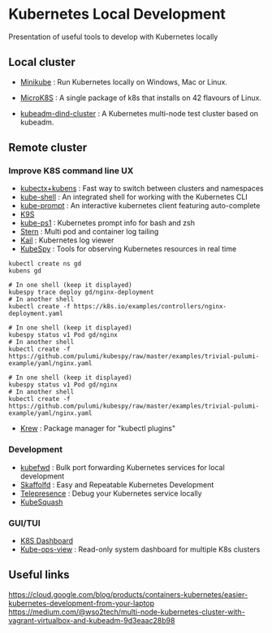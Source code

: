 # Kubernetes Local Development

Presentation of useful tools to develop with Kubernetes locally

## Local cluster

- [Minikube](https://github.com/kubernetes/minikube) : Run Kubernetes locally on Windows, Mac or Linux.

- [MicroK8S](https://microk8s.io/) : A single package of k8s that installs on 42 flavours of Linux.

- [kubeadm-dind-cluster](https://github.com/kubernetes-sigs/kubeadm-dind-cluster) : A Kubernetes multi-node test cluster based on kubeadm.

## Remote cluster

### Improve K8S command line UX
  
- [kubectx+kubens](https://github.com/ahmetb/kubectx) : Fast way to switch between clusters and namespaces
- [kube-shell](https://github.com/cloudnativelabs/kube-shell) : An integrated shell for working with the Kubernetes CLI
- [kube-prompt](https://github.com/c-bata/kube-prompt) : An interactive kubernetes client featuring auto-complete 
- [K9S](https://github.com/derailed/k9s)
- [kube-ps1](https://github.com/jonmosco/kube-ps1) : Kubernetes prompt info for bash and zsh
- [Stern](https://github.com/wercker/stern) : Multi pod and container log tailing
- [Kail](https://github.com/boz/kail) : Kubernetes log viewer
- [KubeSpy](https://github.com/pulumi/kubespy) : Tools for observing Kubernetes resources in real time
```
kubectl create ns gd
kubens gd

# In one shell (keep it displayed)
kubespy trace deploy gd/nginx-deployment
# In another shell
kubectl create -f https://k8s.io/examples/controllers/nginx-deployment.yaml 

# In one shell (keep it displayed)
kubespy status v1 Pod gd/nginx
# In another shell
kubectl create -f https://github.com/pulumi/kubespy/raw/master/examples/trivial-pulumi-example/yaml/nginx.yaml

# In one shell (keep it displayed)
kubespy status v1 Pod gd/nginx
# In another shell
kubectl create -f https://github.com/pulumi/kubespy/raw/master/examples/trivial-pulumi-example/yaml/nginx.yaml
```
- [Krew](https://github.com/GoogleContainerTools/krew) : Package manager for "kubectl plugins"

### Development

- [kubefwd](https://github.com/txn2/kubefwd) : Bulk port forwarding Kubernetes services for local development
- [Skaffolfd](https://github.com/GoogleContainerTools/skaffold) : Easy and Repeatable Kubernetes Development
- [Telepresence](https://www.telepresence.io/) : Debug your Kubernetes service locally
- [KubeSquash](https://github.com/solo-io/kubesquash/blob/master/README.md)

### GUI/TUI

- [K8S Dashboard](https://github.com/kubernetes/dashboard)
- [Kube-ops-view](https://github.com/hjacobs/kube-ops-view) : Read-only system dashboard for multiple K8s clusters


## Useful links

https://cloud.google.com/blog/products/containers-kubernetes/easier-kubernetes-development-from-your-laptop
https://medium.com/@wso2tech/multi-node-kubernetes-cluster-with-vagrant-virtualbox-and-kubeadm-9d3eaac28b98
